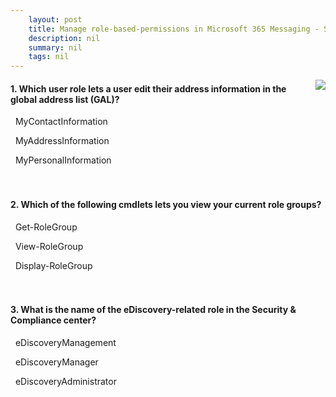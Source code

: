 ```yaml
---
    layout: post
    title: Manage role-based-permissions in Microsoft 365 Messaging - Summary and knowledge check
    description: nil
    summary: nil
    tags: nil
---
```



 <a target="_blank" href="https://docs.microsoft.com/en-us/learn/modules/m365-messaging-role-based-permissions/summary-knowledge-check/"><i class="fas fa-external-link-alt"></i> </a>
 <img align="right" src="https://docs.microsoft.com/en-us/learn/achievements/manage-role-based-permissions.svg">
####  1. Which user role lets a user edit their address information in the global address list (GAL)?


<i class='fas fa-check-square' style='color: Dodgerblue;'></i> &nbsp;&nbsp;MyContactInformation

<i class='far fa-square'></i> &nbsp;&nbsp;MyAddressInformation

<i class='far fa-square'></i> &nbsp;&nbsp;MyPersonalInformation
<br />
<br />
<br />

####  2. Which of the following cmdlets lets you view your current role groups?


<i class='fas fa-check-square' style='color: Dodgerblue;'></i> &nbsp;&nbsp;Get-RoleGroup

<i class='far fa-square'></i> &nbsp;&nbsp;View-RoleGroup

<i class='far fa-square'></i> &nbsp;&nbsp;Display-RoleGroup
<br />
<br />
<br />

####  3. What is the name of the eDiscovery-related role in the Security & Compliance center?


<i class='far fa-square'></i> &nbsp;&nbsp;eDiscoveryManagement

<i class='fas fa-check-square' style='color: Dodgerblue;'></i> &nbsp;&nbsp;eDiscoveryManager

<i class='far fa-square'></i> &nbsp;&nbsp;eDiscoveryAdministrator
<br />
<br />
<br />
